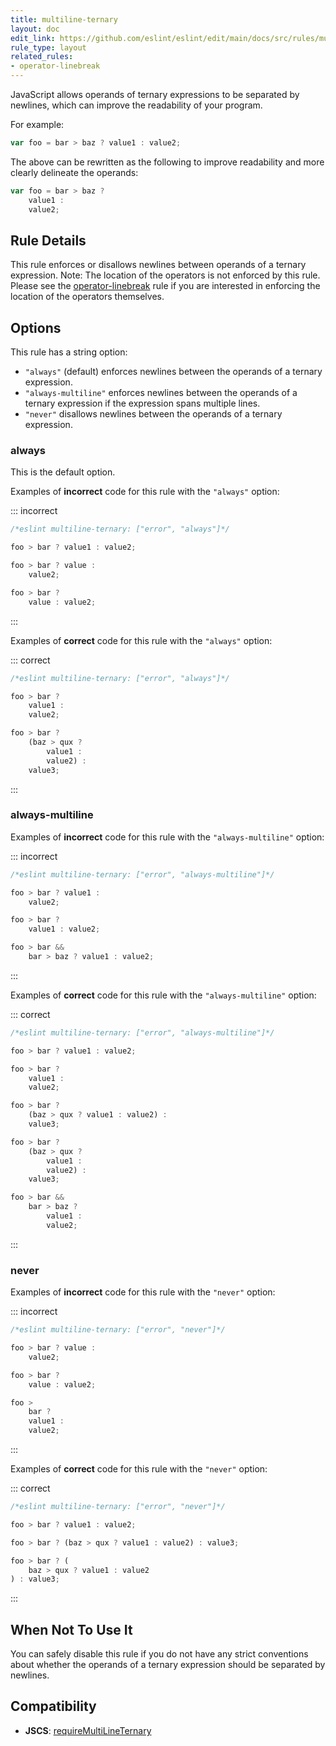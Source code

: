 ```yaml
---
title: multiline-ternary
layout: doc
edit_link: https://github.com/eslint/eslint/edit/main/docs/src/rules/multiline-ternary.md
rule_type: layout
related_rules:
- operator-linebreak
---
```


<!--FIXABLE-->

JavaScript allows operands of ternary expressions to be separated by newlines, which can improve the readability of your program.

For example:

```js
var foo = bar > baz ? value1 : value2;
```

The above can be rewritten as the following to improve readability and more clearly delineate the operands:

```js
var foo = bar > baz ?
    value1 :
    value2;
```

## Rule Details

This rule enforces or disallows newlines between operands of a ternary expression.
Note: The location of the operators is not enforced by this rule. Please see the [operator-linebreak](operator-linebreak) rule if you are interested in enforcing the location of the operators themselves.

## Options

This rule has a string option:

* `"always"` (default) enforces newlines between the operands of a ternary expression.
* `"always-multiline"` enforces newlines between the operands of a ternary expression if the expression spans multiple lines.
* `"never"` disallows newlines between the operands of a ternary expression.

### always

This is the default option.

Examples of **incorrect** code for this rule with the `"always"` option:

::: incorrect

```js
/*eslint multiline-ternary: ["error", "always"]*/

foo > bar ? value1 : value2;

foo > bar ? value :
    value2;

foo > bar ?
    value : value2;
```

:::

Examples of **correct** code for this rule with the `"always"` option:

::: correct

```js
/*eslint multiline-ternary: ["error", "always"]*/

foo > bar ?
    value1 :
    value2;

foo > bar ?
    (baz > qux ?
        value1 :
        value2) :
    value3;
```

:::

### always-multiline

Examples of **incorrect** code for this rule with the `"always-multiline"` option:

::: incorrect

```js
/*eslint multiline-ternary: ["error", "always-multiline"]*/

foo > bar ? value1 :
    value2;

foo > bar ?
    value1 : value2;

foo > bar &&
    bar > baz ? value1 : value2;
```

:::

Examples of **correct** code for this rule with the `"always-multiline"` option:

::: correct

```js
/*eslint multiline-ternary: ["error", "always-multiline"]*/

foo > bar ? value1 : value2;

foo > bar ?
    value1 :
    value2;

foo > bar ?
    (baz > qux ? value1 : value2) :
    value3;

foo > bar ?
    (baz > qux ?
        value1 :
        value2) :
    value3;

foo > bar &&
    bar > baz ?
        value1 :
        value2;
```

:::

### never

Examples of **incorrect** code for this rule with the `"never"` option:

::: incorrect

```js
/*eslint multiline-ternary: ["error", "never"]*/

foo > bar ? value :
    value2;

foo > bar ?
    value : value2;

foo >
    bar ?
    value1 :
    value2;
```

:::

Examples of **correct** code for this rule with the `"never"` option:

::: correct

```js
/*eslint multiline-ternary: ["error", "never"]*/

foo > bar ? value1 : value2;

foo > bar ? (baz > qux ? value1 : value2) : value3;

foo > bar ? (
    baz > qux ? value1 : value2
) : value3;
```

:::

## When Not To Use It

You can safely disable this rule if you do not have any strict conventions about whether the operands of a ternary expression should be separated by newlines.

## Compatibility

* **JSCS**: [requireMultiLineTernary](https://jscs-dev.github.io/rule/requireMultiLineTernary)
